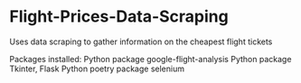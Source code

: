 # Flight-Prices-Data-Scraping
Uses data scraping to gather information on the cheapest flight tickets


Packages installed:
Python package google-flight-analysis
Python package Tkinter, Flask
Python poetry package selenium
